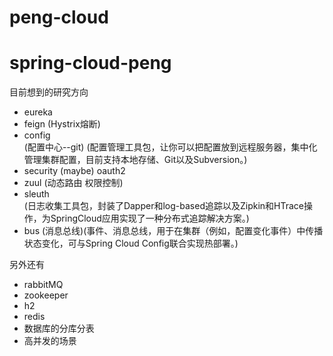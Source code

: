 # peng-cloud
spring-cloud-peng
====
目前想到的研究方向
* eureka
* feign (Hystrix熔断)
* config   
    (配置中心--git) (配置管理工具包，让你可以把配置放到远程服务器，集中化管理集群配置，目前支持本地存储、Git以及Subversion。)
* security (maybe) oauth2
* zuul (动态路由 权限控制)
* sleuth   
    (日志收集工具包，封装了Dapper和log-based追踪以及Zipkin和HTrace操作，为SpringCloud应用实现了一种分布式追踪解决方案。)
* bus 
    (消息总线)(事件、消息总线，用于在集群（例如，配置变化事件）中传播状态变化，可与Spring Cloud Config联合实现热部署。)
    
另外还有
+ rabbitMQ
+ zookeeper
+ h2
+ redis
+ 数据库的分库分表
+ 高并发的场景